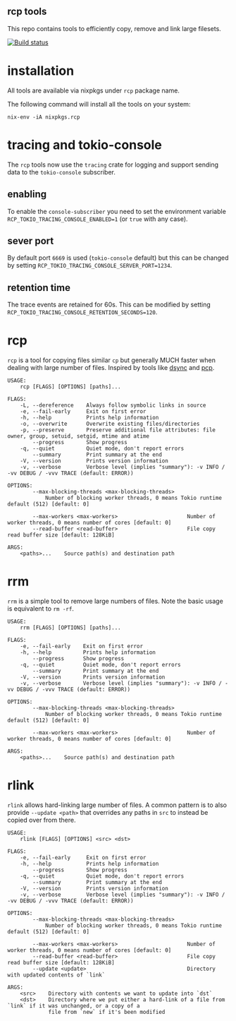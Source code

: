 rcp tools
---------

This repo contains tools to efficiently copy, remove and link large filesets.

[![Build status](https://github.com/wykurz/rcp/actions/workflows/rust.yml/badge.svg)](https://github.com/wykurz/rcp/actions)

installation
============

All tools are available via nixpkgs under `rcp` package name.

The following command will install all the tools on your system:

```shell
nix-env -iA nixpkgs.rcp
```

tracing and tokio-console
=========================

The `rcp` tools now use the `tracing` crate for logging and support sending data to the `tokio-console` subscriber.

## enabling

To enable the `console-subscriber` you need to set the environment variable `RCP_TOKIO_TRACING_CONSOLE_ENABLED=1` (or `true` with any case).

## sever port

By default port `6669` is used (`tokio-console` default) but this can be changed by setting `RCP_TOKIO_TRACING_CONSOLE_SERVER_PORT=1234`.

## retention time

The trace events are retained for 60s. This can be modified by setting `RCP_TOKIO_TRACING_CONSOLE_RETENTION_SECONDS=120`.

rcp
===

`rcp` is a tool for copying files similar `cp` but generally MUCH faster when dealing with large number of files.
Inspired by tools like [dsync](https://mpifileutils.readthedocs.io/en/v0.11.1/dsync.1.html) and
[pcp](https://github.com/wtsi-ssg/pcp).

```
USAGE:
    rcp [FLAGS] [OPTIONS] [paths]...

FLAGS:
    -L, --dereference    Always follow symbolic links in source
    -e, --fail-early     Exit on first error
    -h, --help           Prints help information
    -o, --overwrite      Overwrite existing files/directories
    -p, --preserve       Preserve additional file attributes: file owner, group, setuid, setgid, mtime and atime
        --progress       Show progress
    -q, --quiet          Quiet mode, don't report errors
        --summary        Print summary at the end
    -V, --version        Prints version information
    -v, --verbose        Verbose level (implies "summary"): -v INFO / -vv DEBUG / -vvv TRACE (default: ERROR))

OPTIONS:
        --max-blocking-threads <max-blocking-threads>
            Number of blocking worker threads, 0 means Tokio runtime default (512) [default: 0]

        --max-workers <max-workers>                      Number of worker threads, 0 means number of cores [default: 0]
        --read-buffer <read-buffer>                      File copy read buffer size [default: 128KiB]

ARGS:
    <paths>...    Source path(s) and destination path
```

rrm
===

`rrm` is a simple tool to remove large numbers of files. Note the basic usage is equivalent to `rm -rf`.

```
USAGE:
    rrm [FLAGS] [OPTIONS] [paths]...

FLAGS:
    -e, --fail-early    Exit on first error
    -h, --help          Prints help information
        --progress      Show progress
    -q, --quiet         Quiet mode, don't report errors
        --summary       Print summary at the end
    -V, --version       Prints version information
    -v, --verbose       Verbose level (implies "summary"): -v INFO / -vv DEBUG / -vvv TRACE (default: ERROR))

OPTIONS:
        --max-blocking-threads <max-blocking-threads>
            Number of blocking worker threads, 0 means Tokio runtime default (512) [default: 0]

        --max-workers <max-workers>                      Number of worker threads, 0 means number of cores [default: 0]

ARGS:
    <paths>...    Source path(s) and destination path
```

rlink
=====

`rlink` allows hard-linking large number of files. A common pattern is to also provide `--update <path>` that overrides any paths in `src` to instead be copied over from there.

```
USAGE:
    rlink [FLAGS] [OPTIONS] <src> <dst>

FLAGS:
    -e, --fail-early     Exit on first error
    -h, --help           Prints help information
        --progress       Show progress
    -q, --quiet          Quiet mode, don't report errors
        --summary        Print summary at the end
    -V, --version        Prints version information
    -v, --verbose        Verbose level (implies "summary"): -v INFO / -vv DEBUG / -vvv TRACE (default: ERROR))

OPTIONS:
        --max-blocking-threads <max-blocking-threads>
            Number of blocking worker threads, 0 means Tokio runtime default (512) [default: 0]

        --max-workers <max-workers>                      Number of worker threads, 0 means number of cores [default: 0]
        --read-buffer <read-buffer>                      File copy read buffer size [default: 128KiB]
        --update <update>                                Directory with updated contents of `link`

ARGS:
    <src>    Directory with contents we want to update into `dst`
    <dst>    Directory where we put either a hard-link of a file from `link` if it was unchanged, or a copy of a
             file from `new` if it's been modified
```